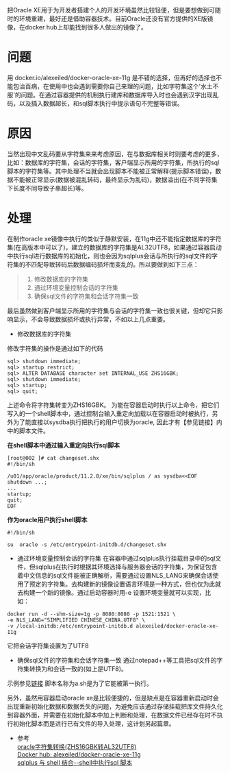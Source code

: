 把Oracle XE用于为开发者搭建个人的开发环境虽然比较轻便，但是要想做到可随时的环境重建，最好还是借助容器技术。目前Oracle还没有官方提供的XE版镜像，在docker hub上却能找到很多人做出的镜像了。  

# 问题  
用 docker.io/alexeiled/docker-oracle-xe-11g 是不错的选择，但再好的选择也不能包治百病，在使用中也会遇到需要你自己来理的问题，比如字符集这个'水土不服'的问题。在通过容器提供的机制执行建库和数据库导入时也会遇到汉字出现乱码，以及插入数据超长，和sql脚本执行中提示语句不完整等错误。

# 原因
当然出现中文乱码要从字符集来来考虑原因，在与数据库相关时则要考虑的更多，比如：数据库的字符集，会话的字符集，客户端显示所用的字符集，所执行的sql脚本的字符集等。其中处理不当就会出现脚本不能被正常解释(提示脚本错误)，数据不能被正常显示(数据被混乱转码，最终显示为乱码)，数据溢出(在不同字符集下长度不同导致子串超长)等。   
# 处理
在制作oracle xe镜像中执行的类似于静默安装，在11g中还不能指定数据库的字符集(在高版本中可以了)，建立的数据库的字符集是AL32UTF8，如果通过容器启动中执行sql进行数据库的初始化，则也会因为sqlplus会话与所执行的sql文件的字符集的不匹配导致转码后数据编码损坏而变乱的。所以要做到如下三点：  
> 1. 修改数据库的字符集  
> 2. 通过环境变量控制会话的字符集
> 3. 确保sql文件的字符集和会话字符集一致    

最后虽然做到客户端显示所用的字符集与会话的字符集一致也很关键，但却它只影响显示，不会导致数据损坏或执行异常，不如以上几点重要。

- 修改数据库的字符集

修改字符集的操作是通过如下的代码
````
sql> shutdown immediate;
sql> startup restrict;
sql> ALTER DATABASE character set INTERNAL_USE ZHS16GBK;
sql> shutdown immediate;
sql> startup;
sql> quit;
````
上述命令将字符集转变为ZHS16GBK。
为能在容器启动时执行以上命令，把它们写入的一个shell脚本中，通过控制台输入重定向加载以在容器启动时被执行，另外为了能直接以sysdba执行把执行的用户切换为oracle, 因此才有【参见链接】内中的脚本文件。
 
**在shell脚本中通过输入重定向执行sql脚本**
````
[root@002 ]# cat changeset.shx 
#!/bin/sh

/u01/app/oracle/product/11.2.0/xe/bin/sqlplus / as sysdba<<EOF
shutdown ...;
...
startup;
quit;
EOF

````
**作为oracle用户执行shell脚本**
````
#!/bin/sh

su  oracle -s /etc/entrypoint-initdb.d/changeset.shx

````


- 通过环境变量控制会话的字符集
在容器中通过sqlplus执行挂载目录中的sql文件，但sqlplus在执行时根据其环境选择与服务器会话的字符集，为保证包含着中文信息的sql文件能被正确解析，需要通过设置NLS_LANG来确保会话使用了预定的字符集。去构建新的镜像设置语言环境是一种方式，但也仅为此就去构建一个新的镜像。通过启动容器时用-e 设置环境变量就可以实现，比如：
````
docker run -d --shm-size=1g -p 8080:8080 -p 1521:1521 \
-e NLS_LANG="SIMPLIFIED CHINESE_CHINA.UTF8" \
-v /local-initdb:/etc/entrypoint-initdb.d alexeiled/docker-oracle-xe-11g
````
它把会话字符集设置为了UTF8

- 确保sql文件的字符集和会话字符集一致 
通过notepad++等工具把sql文件的字符集转换为和会话一致的(如上是UTF8)。

示例参见[链接]()
脚本名称为a.sh是为了它能被第一执行。


另外，虽然用容器启动oracle xe是比较便捷的，但是缺点是在容器重新启动时会出现重新初始化数据和数据丢失的问题，为避免应该通过存储挂载把库文件持久化到容器外面，并需要在初始化脚本中加上判断和处理，在数据文件已经存在时不执行初始化脚本而是进行已有文件的导入处理，这计划另起篇章。

- 参考    
[oracle字符集转换(ZHS16GBK转AL32UTF8)](http://blog.itpub.net/25462274/viewspace-2135855/)   
[Docker hub: alexeiled/docker-oracle-xe-11g](https://hub.docker.com/r/alexeiled/docker-oracle-xe-11g)  
[sqlplus 与 shell 结合--shell中执行sql 脚本](https://blog.csdn.net/fxyfdf/article/details/59626298)



